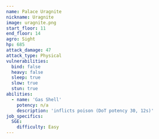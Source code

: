 ```yaml
---
name: Palace Uragnite
nickname: Uragnite
image: uragnite.png
start_floor: 11
end_floor: 14
agro: Sight
hp: 685
attack_damage: 47
attack_type: Physical
vulnerabilities:
  bind: false
  heavy: false
  sleep: true
  slow: true
  stun: true
abilities:
  - name: 'Gas Shell'
    potency: n/a
    description: 'inflicts poison (DoT potency 30, 12s)'
job_specifics:
  SGE:
    difficulty: Easy
---
```

